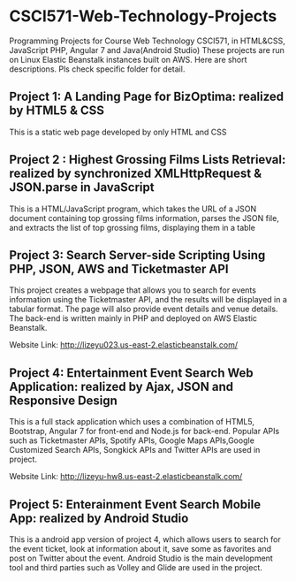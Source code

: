 # CSCI571-Web-Technology-Projects

Programming Projects for Course Web Technology CSCI571, in HTML&CSS, JavaScript PHP, Angular 7 and Java(Android Studio) 
These projects are run on Linux Elastic Beanstalk instances built on AWS. Here are short descriptions. Pls check specific folder for detail.

## Project 1: A Landing Page for BizOptima: realized by HTML5 & CSS

This is a static web page developed by only HTML and CSS

## Project 2 : Highest Grossing Films Lists Retrieval: realized by synchronized XMLHttpRequest & JSON.parse in JavaScript

This is a HTML/JavaScript program, which takes the URL of a JSON document containing top grossing films information, parses
the JSON file, and extracts the list of top grossing films, displaying them in a table

## Project 3: Search Server-side Scripting Using PHP, JSON, AWS and Ticketmaster API

This project creates a webpage that allows you to search for events information using the Ticketmaster API, and the results will be displayed in a tabular format. The page will also provide event details and venue details. The back-end is written mainly in PHP and deployed on AWS Elastic Beanstalk.

Website Link: http://lizeyu023.us-east-2.elasticbeanstalk.com/

## Project 4: Entertainment Event Search Web Application: realized by Ajax, JSON and Responsive Design

This is a full stack application which uses a combination of HTML5, Bootstrap, Angular 7 for front-end and Node.js for back-end. Popular APIs such as Ticketmaster APIs, Spotify APIs, Google Maps APIs,Google Customized Search APIs, Songkick APIs and Twitter APIs are used in project.

Website Link: http://lizeyu-hw8.us-east-2.elasticbeanstalk.com/

## Project 5: Enterainment Event Search Mobile App: realized by Android Studio

This is a android app version of project 4, which allows users to search for the event ticket, look at information about it, save some as favorites and post on Twitter about the event. Android Studio is the main development tool and third parties such as Volley and Glide are used in the project.
